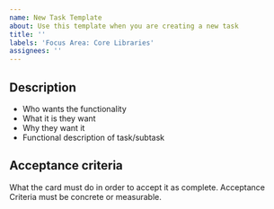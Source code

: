 ```yaml
---
name: New Task Template
about: Use this template when you are creating a new task
title: ''
labels: 'Focus Area: Core Libraries'
assignees: ''
---
```


## Description

- Who wants the functionality
- What it is they want
- Why they want it
- Functional description of task/subtask

## Acceptance criteria

What the card must do in order to accept it as complete. Acceptance Criteria must be concrete or measurable.
